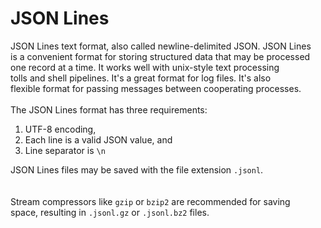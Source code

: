 # JSON Lines 
JSON Lines text format, also called newline-delimited JSON. JSON Lines  
is a convenient format for storing structured data that may be processed  
one record at a time. It works well with unix-style text processing  
tolls and shell pipelines. It's a great format for log files. It's also  
flexible format for passing messages between cooperating processes.  
<br>
The JSON Lines format has three requirements:
1. UTF-8 encoding,
2. Each line is a valid JSON value, and
3. Line separator is `\n`  


JSON Lines files may be saved with the file extension `.jsonl`.  
<br>  
Stream compressors like `gzip` or `bzip2` are recommended for saving  
space, resulting in `.jsonl.gz` or `.jsonl.bz2` files. 

